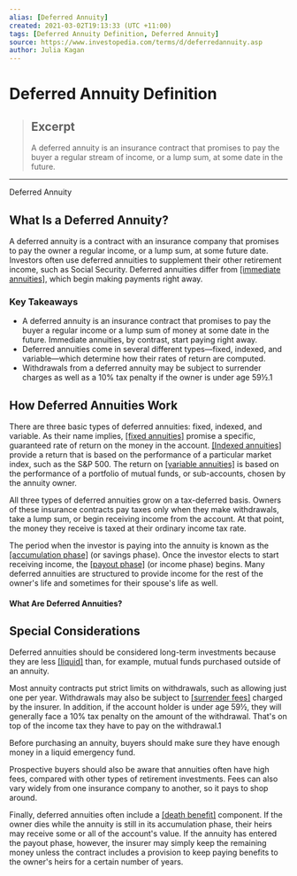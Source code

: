 ```yaml
---
alias: [Deferred Annuity]
created: 2021-03-02T19:13:33 (UTC +11:00)
tags: [Deferred Annuity Definition, Deferred Annuity]
source: https://www.investopedia.com/terms/d/deferredannuity.asp
author: Julia Kagan
---
```


# Deferred Annuity Definition

> ## Excerpt
> A deferred annuity is an insurance contract that promises to pay the buyer a regular stream of income, or a lump sum, at some date in the future.

---

Deferred Annuity
## What Is a Deferred Annuity?

A deferred annuity is a contract with an insurance company that promises to pay the owner a regular income, or a lump sum, at some future date. Investors often use deferred annuities to supplement their other retirement income, such as Social Security. Deferred annuities differ from [[immediate annuities]](https://www.investopedia.com/terms/i/immediatepaymentannuity.asp), which begin making payments right away.

### Key Takeaways

-   A deferred annuity is an insurance contract that promises to pay the buyer a regular income or a lump sum of money at some date in the future. Immediate annuities, by contrast, start paying right away.
-   Deferred annuities come in several different types—fixed, indexed, and variable—which determine how their rates of return are computed.
-   Withdrawals from a deferred annuity may be subject to surrender charges as well as a 10% tax penalty if the owner is under age 59½.1

## How Deferred Annuities Work

There are three basic types of deferred annuities: fixed, indexed, and variable. As their name implies, [[fixed annuities]](https://www.investopedia.com/terms/f/fixedannuity.asp) promise a specific, guaranteed rate of return on the money in the account. [[Indexed annuities]](https://www.investopedia.com/terms/i/indexedannuity.asp) provide a return that is based on the performance of a particular market index, such as the S&P 500. The return on [[variable annuities]](https://www.investopedia.com/terms/v/variableannuity.asp) is based on the performance of a portfolio of mutual funds, or sub-accounts, chosen by the annuity owner.

All three types of deferred annuities grow on a tax-deferred basis. Owners of these insurance contracts pay taxes only when they make withdrawals, take a lump sum, or begin receiving income from the account. At that point, the money they receive is taxed at their ordinary income tax rate.

The period when the investor is paying into the annuity is known as the [[accumulation phase]](https://www.investopedia.com/terms/a/accumulationphase.asp) (or savings phase). Once the investor elects to start receiving income, the [[payout phase]](https://www.investopedia.com/terms/p/payoutphase.asp) (or income phase) begins. Many deferred annuities are structured to provide income for the rest of the owner's life and sometimes for their spouse's life as well.

#### What Are Deferred Annuities?

## Special Considerations

Deferred annuities should be considered long-term investments because they are less [[liquid]](https://www.investopedia.com/terms/l/liquidity.asp) than, for example, mutual funds purchased outside of an annuity.

Most annuity contracts put strict limits on withdrawals, such as allowing just one per year. Withdrawals may also be subject to [[surrender fees]](https://www.investopedia.com/terms/s/surrenderfee.asp) charged by the insurer. In addition, if the account holder is under age 59½, they will generally face a 10% tax penalty on the amount of the withdrawal. That's on top of the income tax they have to pay on the withdrawal.1

Before purchasing an annuity, buyers should make sure they have enough money in a liquid emergency fund.

Prospective buyers should also be aware that annuities often have high fees, compared with other types of retirement investments. Fees can also vary widely from one insurance company to another, so it pays to shop around.

Finally, deferred annuities often include a [[death benefit]](https://www.investopedia.com/terms/d/deathbenefit.asp) component. If the owner dies while the annuity is still in its accumulation phase, their heirs may receive some or all of the account's value. If the annuity has entered the payout phase, however, the insurer may simply keep the remaining money unless the contract includes a provision to keep paying benefits to the owner's heirs for a certain number of years.
